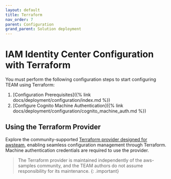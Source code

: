 ```yaml
---
layout: default
title: Terraform
nav_order: 7
parent: Configuration
grand_parent: Solution deployment
---
```


# IAM Identity Center Configuration with Terraform

You must perform the following configuration steps to start configuring TEAM using Terraform:
1. [Configuration Prerequisites]({% link docs/deployment/configuration/index.md %})
2. [Configure Cognito Machine Authentication]({% link docs/deployment/configuration/cognito_machine_auth.md %})

## Using the Terraform Provider

Explore the community-supported [Terraform provider designed for awsteam](https://registry.terraform.io/providers/brittandeyoung/awsteam/latest), enabling seamless configuration management through Terraform. Machine authentication credentials are required to use the provider.

> The Terraform provider is maintained independently of the aws-samples community, and the TEAM authors do not assume responsibility for its maintenance.
{: .important}